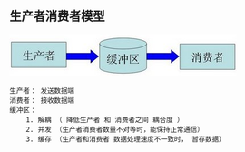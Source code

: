## 生产者消费者模型

![](golang/img/producer_consumer.jpg)

	生产者： 发送数据端
	消费者： 接收数据端
	缓冲区：
		1. 解耦 （ 降低生产者 和 消费者之间 耦合度 ）
		2. 并发 （生产者消费者数量不对等时，能保持正常通信）
		3. 缓存 （生产者和消费者 数据处理速度不一致时， 暂存数据）

